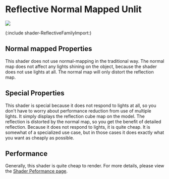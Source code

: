 Reflective Normal Mapped Unlit
==============================


![](http://docwiki.hq.unity3d.com/uploads/Main/Shaders./Shader-ReflBumpUnlit.png)  

(:include shader-ReflectiveFamilyImport:)

Normal mapped Properties
------------------------


This shader does not use normal-mapping in the traditional way.  The normal map does not affect any lights shining on the object, because the shader does not use lights at all.  The normal map will only distort the reflection map.

Special Properties
------------------


This shader is special because it does not respond to lights at all, so you don't have to worry about performance reduction from use of multiple lights. It simply displays the reflection cube map on the model. The reflection is distorted by the normal map, so you get the benefit of detailed reflection.  Because it does not respond to lights, it is quite cheap.  It is somewhat of a specialized use case, but in those cases it does exactly what you want as cheaply as possible.

Performance
-----------


Generally, this shader is quite cheap to render.  For more details, please view the [Shader Peformance page](shader-performance.html).
